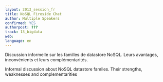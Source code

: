 ```yaml
---
layout: 2013_session_fr
title: NoSQL Fireside Chat
author: Multiple Speakers
confirmed: YES
authorpost: ???
track: 13_bigdata
web: 
language: en
---
```


Discussion informelle sur les familles de datastore NoSQL. Leurs avantages, inconvénients et leurs complémentarités.

Informal discussion about NoSQL datastore familes. Their strengths, weaknesses and complementarities
